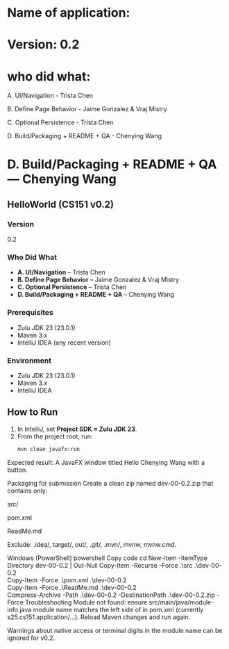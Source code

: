 # Name of application: 
# Version: 0.2

# who did what:
A. UI/Navigation - Trista Chen

B. Define Page Behavior - Jaime Gonzalez & Vraj Mistry

C. Optional Persistence - Trista Chen

D. Build/Packaging + README + QA - Chenying Wang
# D. Build/Packaging + README + QA — Chenying Wang

## HelloWorld (CS151 v0.2)

### Version
0.2

### Who Did What
- **A. UI/Navigation** – Trista Chen  
- **B. Define Page Behavior** – Jaime Gonzalez & Vraj Mistry  
- **C. Optional Persistence** – Trista Chen  
- **D. Build/Packaging + README + QA** – Chenying Wang

### Prerequisites
- Zulu JDK 23 (23.0.1)
- Maven 3.x
- IntelliJ IDEA (any recent version)

### Environment
- Zulu JDK 23 (23.0.1)
- Maven 3.x
- IntelliJ IDEA

## How to Run
1. In IntelliJ, set **Project SDK = Zulu JDK 23**.
2. From the project root, run:
   ```bash
   mvn clean javafx:run
Expected result: A JavaFX window titled Hello Chenying Wang with a button.

Packaging for submission
Create a clean zip named dev-00-0.2.zip that contains only:

src/

pom.xml

ReadMe.md

Exclude: .idea/, target/, out/, .git/, .mvn/, mvnw, mvnw.cmd.

Windows (PowerShell)
powershell
Copy code
cd <project-root>
New-Item -ItemType Directory dev-00-0.2 | Out-Null
Copy-Item -Recurse -Force .\src .\dev-00-0.2\
Copy-Item -Force .\pom.xml .\dev-00-0.2\
Copy-Item -Force .\ReadMe.md .\dev-00-0.2\
Compress-Archive -Path .\dev-00-0.2 -DestinationPath .\dev-00-0.2.zip -Force
Troubleshooting
Module not found: ensure src/main/java/module-info.java module name matches the left side of <mainClass> in pom.xml (currently s25.cs151.application/...). Reload Maven changes and run again.

Warnings about native access or terminal digits in the module name can be ignored for v0.2.




